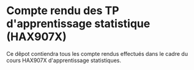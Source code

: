 # Compte rendu des TP d'apprentissage statistique (HAX907X)

Ce dêpot contiendra tous les compte rendus effectués dans le cadre du cours HAX907X d'apprentissage statistiques.